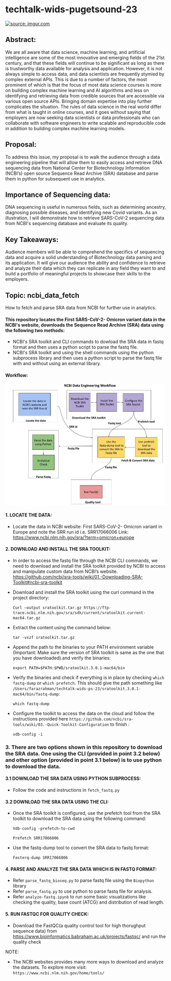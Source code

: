 # techtalk-wids-pugetsound-23

<a href="https://imgur.com/egz18lh"><img src="https://i.imgur.com/egz18lh.png" title="source: imgur.com" /></a>

## Abstract:

We are all aware that data science, machine learning, and artificial intelligence are some of the most innovative and emerging fields of the 21st century, and that these fields will continue to be significant as long as there is trustworthy data available for analysis and application. However, it is not always simple to access data, and data scientists are frequently stymied by complex external APIs. This is due to a number of factors, the most prominent of which is that the focus of most data science courses is more on building complex machine learning and AI algorithms and less on identifying and retrieving data from credible sources that are accessible via various open source APIs. Bringing domain expertise into play further complicates the situation. The rules of data science in the real world differ from what is taught in online courses, and it goes without saying that employers are now seeking data scientists or data professionals who can collaborate with software engineers to write scalable and reproducible code in addition to building complex machine learning models. 

## Proposal: 

To address this issue, my proposal is to walk the audience through a data engineering pipeline that will allow them to easily access and retrieve DNA sequencing data from National Center for Biotechnology Information (NCBI’s) open source Sequence Read Archive (SRA) database and parse them in python for subsequent use in analytics. 

## Importance of Sequencing data:

DNA sequencing is useful in numerous fields, such as determining ancestry, diagnosing possible diseases, and identifying new Covid variants. As an illustration, I will demonstrate how to retrieve SARS-CoV-2 sequencing data from NCBI's sequencing database and evaluate its quality. 

## Key Takeaways:

Audience members will be able to comprehend the specifics of sequencing data and acquire a solid understanding of Biotechnology data parsing and its application. It will give our audience the ability and confidence to retrieve and analyze their data which they can replicate in any field they want to and build a portfolio of meaningful projects to showcase their skills to the employers. 



## Topic: ncbi_data_fetch
How to fetch and parse SRA data from NCBI for further use in analytics.

#### This repository locates the First SARS-CoV-2- Omicron variant data in the NCBI's website, downloads the Sequence Read Archive (SRA) data using the following two methods:
  - NCBI's SRA toolkit and CLI commands to dowload the SRA data in fastq format and then uses a python script to parse the fastq file.
  - NCBI's SRA toolkit and using the shell commands using the python subprocess library and then uses a python script to parse the fastq file with and without using an external library.


#### Workflow:

![Workflow](https://github.com/farazrahman/ncbi_data_fetch/blob/main/NCBI%20Data%20Engineering%20Workflow.jpg)

#### 1. LOCATE THE DATA:
- Locate the data in NCBI website: First SARS-CoV-2- Omicron variant in Europe and note the SRR run id i.e. SRR17066006
Link: https://www.ncbi.nlm.nih.gov/sra/?term=omicron+europe


#### 2. DOWNLOAD AND INSTALL THE SRA TOOLKIT:
- In order to access the fastq file through the NCBI CLI commands, we need to download and install the SRA toolkit provided by NCBI to access and manipulate custom data from NCBI’s website. https://github.com/ncbi/sra-tools/wiki/01.-Downloading-SRA-Toolkit#ncbi-sra-toolkit


- Download and install the SRA toolkit using the curl command in the project directory:
  ```
  Curl –output sratoolkit.tar.gz https://ftp-trace.ncbi.nlm.nih.gov/sra/sdk/current/sratoolkit.current-mac64.tar.gz
  ```

- Extract the content using the command below: 
    ```
    tar -vxzf sratoolkit.tar.gz
    ```

- Append the path to the binaries to your PATH environment variable (Important: Make sure the version of SRA toolkit is same as the one that you have downloaded).and verify the binaries:
    ````
    export PATH=$PATH:$PWD/sratoolkit.3.0.1-mac64/bin
  ````

- Verify the binaries and check if everything is in place by checking `which fastq-dump` or `which prefetch`. This should give the path something like `/Users/farazrahman/techtalk-wids-ps-23/sratoolkit.3.0.1-mac64/bin/fastq-dump`:
    ````
    which fastq-dump
    ````
- Configure the toolkit to access the data on the cloud and follow the instructions provided here `https://github.com/ncbi/sra-tools/wiki/03.-Quick-Toolkit-Configuration` to finish :
    ````
    vdb-config -i
    ````

### 3. There are two options shown in this repository to download the SRA data. One using the CLI (provided in point 3.2 below) and other option (provided in point 3.1 below) is to use python to download the data. 

#### 3.1 DOWNLOAD THE SRA DATA USING PYTHON SUBPROCESS:
- Follow the code and instructions in `fetch_fastq.py`

#### 3.2 DOWNLOAD THE SRA DATA USING THE CLI:
- Once the SRA toolkit is configured, use the prefetch tool from the SRA toolkit to download the SRA data  using the following command: 
    ````
    Vdb-config -prefetch-to-cwd
    ````
    ````
    Prefetch SRR17066006
    ````

- Use the fastq-dump tool to convert the SRA data to fastq format:
    ````
    Fasterq-dump SRR17066006
    ````

#### 4. PARSE AND ANALYZE THE SRA DATA WHICH IS IN FASTQ FORMAT:

- Refer `parse_fastq_bioseq.py` to parse fastq file using the `Biopython` library
- Refer `parse_fastq.py` to use python to parse fastq file for analysis. 
- Refer `analyze-fastq.ipynb` to run some basic visualizations like checking the quality, base count (ATCG) and distribution of read length.


#### 5. RUN FASTQC FOR QUALITY CHECK:

- Download the FastQC(a quality control tool for high thorughput sequence data) from https://www.bioinformatics.babraham.ac.uk/projects/fastqc/
and run the quality check



NOTE:
- The NCBI websites provides many more ways to download and analyze the datasets. To explore more visit: `https://www.ncbi.nlm.nih.gov/home/tools/`
